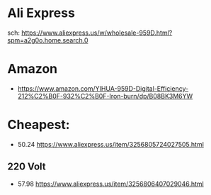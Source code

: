 # Ali Express
sch: https://www.aliexpress.us/w/wholesale-959D.html?spm=a2g0o.home.search.0

# Amazon
- https://www.amazon.com/YIHUA-959D-Digital-Efficiency-212%C2%B0F-932%C2%B0F-Iron-burn/dp/B08BK3M6YW

# Cheapest:
- 50.24 https://www.aliexpress.us/item/3256805724027505.html

## 220 Volt
- 57.98 https://www.aliexpress.us/item/3256806407029046.html
